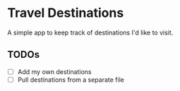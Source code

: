 # Travel Destinations

A simple app to keep track of destinations I'd like to visit.

## TODOs

- [ ] Add my own destinations
- [ ] Pull destinations from a separate file